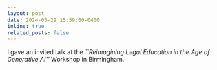 ```yaml
---
layout: post
date: 2024-05-29 15:59:00-0400
inline: true
related_posts: false
---
```


I gave an invited talk at the <i>``Reimagining Legal Education in the Age of Generative AI''</i> Workshop in Birmingham.